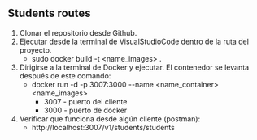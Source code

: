 ## Students routes

1. Clonar el repositorio desde Github.
2. Ejecutar desde la terminal de VisualStudioCode dentro de la ruta del proyecto.
    - sudo docker build -t <name_images> .
3. Dirigirse a la terminal de Docker y ejecutar. El contenedor se levanta después de este comando:
    - docker run -d -p 3007:3000 --name <name_container> <name_images>
        + 3007 - puerto del cliente 
        + 3000 - puerto de docker
4. Verificar que funciona desde algún cliente (postman):
    - http://localhost:3007/v1/students/students
